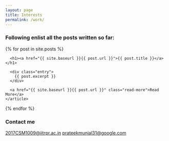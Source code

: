 ```yaml
---
layout: page
title: Interests
permalink: /work/
---
```





### Following enlist all the posts written so far:
<div class="posts">
  {% for post in site.posts %}
    <article class="post">

      <h1><a href="{{ site.baseurl }}{{ post.url }}">{{ post.title }}</a></h1>

      <div class="entry">
        {{ post.excerpt }}
      </div>

      <a href="{{ site.baseurl }}{{ post.url }}" class="read-more">Read More</a>
    </article>
  {% endfor %}
</div>

### Contact me

[2017CSM1009@iitrpr.ac.in](mailto:2017CSM1009@iitrpr.ac.in)
[prateekmunjal31@google.com](mailto:prateekmunjal31@google.com)